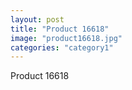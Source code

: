 ```yaml
---
layout: post
title: "Product 16618"
image: "product16618.jpg"
categories: "category1"
---
```

Product 16618
